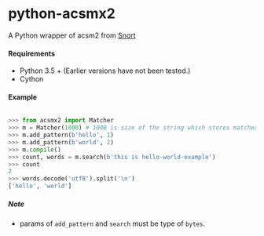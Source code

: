 # python-acsmx2
A Python wrapper of acsm2 from [Snort](https://github.com/jasonish/snort)

#### Requirements
- Python 3.5 + (Earlier versions have not been tested.)
- Cython


#### Example

```python

>>> from acsmx2 import Matcher
>>> m = Matcher(1000) # 1000 is size of the string which stores matched words
>>> m.add_pattern(b'hello', 1)
>>> m.add_pattern(b'world', 2)
>>> m.compile()
>>> count, words = m.search(b'this is hello-world-example')
>>> count
2
>>> words.decode('utf8').split('\n')
['hello', 'world']

```

##### Note
- params of `add_pattern` and `search` must be type of `bytes`.

